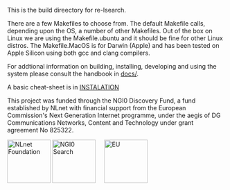 This is the build direectory for re-Isearch.

There are a few Makefiles to choose from. 
The default Makefile calls, depending upon the OS, a number of other Makefiles.
Out of the box on Linux we are using the Makefile.ubuntu and it should be fine for other Linux distros.
The Makefile.MacOS is for Darwin (Apple) and has been tested on Apple Silicon using both gcc and clang compilers.


For addtional information on building, installing, developing and using the system please consult the handbook in [docs/](https://github.com/re-Isearch/re-Isearch/blob/master/docs/re-Isearch-Handbook.pdf).

A basic cheat-sheet is in [INSTALATION](../INSTALATION)

This project was funded through the NGI0 Discovery Fund, a fund established by NLnet with financial support from the European Commission's Next Generation Internet programme, under the aegis of DG Communications Networks, Content and Technology under grant agreement No 825322.

<IMG SRC="https://nlnet.nl/image/logo_nlnet.svg" ALT="NLnet Foundation" height=100> <IMG SRC="https://nlnet.nl/logo/NGI/NGIZero-green.hex.svg" ALT="NGI0 Search" height=100> &nbsp; &nbsp; <IMG SRC="https://ngi.eu/wp-content/uploads/sites/77/2017/10/bandiera_stelle.png" ALT="EU" height=100>


